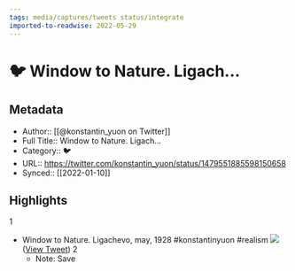 ```yaml
---
tags: media/captures/tweets status/integrate
imported-to-readwise: 2022-05-29
---
```

# 🐦 Window to Nature. Ligach...

## Metadata
- Author:: [[@konstantin_yuon on Twitter]]
- Full Title:: Window to Nature. Ligach...
- Category:: 🐦
- URL:: https://twitter.com/konstantin_yuon/status/1479551885598150658
- Synced:: [[2022-01-10]]

## Highlights
1
- Window to Nature. Ligachevo, may, 1928 #konstantinyuon #realism 
  ![](https://pbs.twimg.com/media/FIhsmWFWQAQgH9x.jpg) ([View Tweet](https://twitter.com/konstantin_yuon/status/1479551885598150658))
2
    - Note: Save
